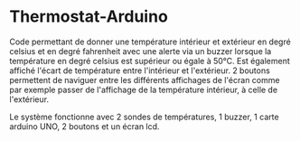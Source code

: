 # Thermostat-Arduino
Code permettant de donner une température intérieur et extérieur en degré celsius et en degré fahrenheit avec une alerte via un buzzer lorsque
la température en degré celsius est supérieur ou égale à 50°C.
Est également affiché l'écart de température entre l'intérieur et l'extérieur.
2 boutons permettent de naviguer entre les différents affichages de l'écran comme par exemple passer de l'affichage de la température intérieur,
à celle de l'extérieur.

Le système fonctionne avec 2 sondes de températures, 1 buzzer, 1 carte arduino UNO, 2 boutons et un écran lcd.
